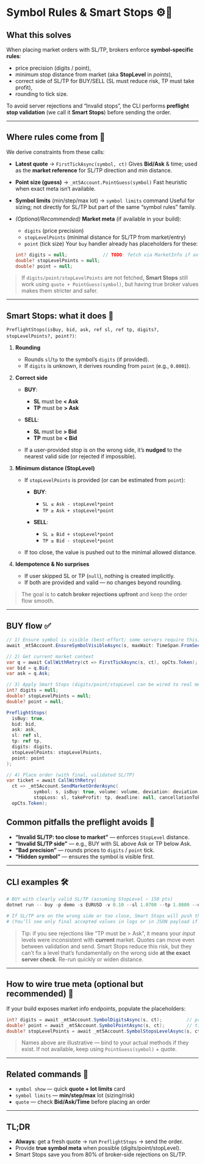 # Symbol Rules & Smart Stops ⚙️🎯

## What this solves

When placing market orders with SL/TP, brokers enforce **symbol-specific rules**:

* price precision (digits / point),
* minimum stop distance from market (aka **StopLevel** in *points*),
* correct side of SL/TP for BUY/SELL (SL must reduce risk, TP must take profit),
* rounding to tick size.

To avoid server rejections and “Invalid stops”, the CLI performs **preflight stop validation** (we call it **Smart Stops**) before sending the order.

---

## Where rules come from 📡

We derive constraints from these calls:

* **Latest quote** → `FirstTickAsync(symbol, ct)`
  Gives **Bid/Ask** & time; used as the **market reference** for SL/TP direction and min distance.
* **Point size (guess)** → `_mt5Account.PointGuess(symbol)`
  Fast heuristic when exact meta isn’t available.
* **Symbol limits** (min/step/max lot) → `symbol limits` command
  Useful for sizing; not directly for SL/TP but part of the same “symbol rules” family.
* *(Optional/Recommended)* **Market meta** (if available in your build):

  * `digits` (price precision)
  * `stopLevelPoints` (minimal distance for SL/TP from market/entry)
  * `point` (tick size)
    Your `buy` handler already has placeholders for these:

  ```csharp
  int? digits = null;             // TODO: fetch via MarketInfo if available
  double? stopLevelPoints = null; 
  double? point = null;
  ```

> If `digits/point/stopLevelPoints` are not fetched, **Smart Stops** still work using `quote + PointGuess(symbol)`, but having true broker values makes them stricter and safer.

---

## Smart Stops: what it does 🧠

`PreflightStops(isBuy, bid, ask, ref sl, ref tp, digits?, stopLevelPoints?, point?)`:

1. **Rounding**

   * Rounds `sl`/`tp` to the symbol’s `digits` (if provided).
   * If `digits` is unknown, it derives rounding from `point` (e.g., `0.0001`).

2. **Correct side**

   * **BUY**:

     * **SL** must be **< Ask**
     * **TP** must be **> Ask**
   * **SELL**:

     * **SL** must be **> Bid**
     * **TP** must be **< Bid**
   * If a user-provided stop is on the wrong side, it’s **nudged** to the nearest valid side (or rejected if impossible).

3. **Minimum distance (StopLevel)**

   * If `stopLevelPoints` is provided (or can be estimated from `point`):

     * **BUY**:

       * `SL ≤ Ask - stopLevel*point`
       * `TP ≥ Ask + stopLevel*point`
     * **SELL**:

       * `SL ≥ Bid + stopLevel*point`
       * `TP ≤ Bid - stopLevel*point`
   * If too close, the value is pushed out to the minimal allowed distance.

4. **Idempotence & No surprises**

   * If user skipped SL or TP (`null`), nothing is created implicitly.
   * If both are provided and valid — no changes beyond rounding.

> The goal is to **catch broker rejections upfront** and keep the order flow smooth.

---

## BUY flow ✅

```csharp
// 1) Ensure symbol is visible (best-effort; some servers require this)
await _mt5Account.EnsureSymbolVisibleAsync(s, maxWait: TimeSpan.FromSeconds(3), cancellationToken: visCts.Token);

// 2) Get current market context
var q = await CallWithRetry(ct => FirstTickAsync(s, ct), opCts.Token);
var bid = q.Bid; 
var ask = q.Ask;

// 3) Apply Smart Stops (digits/point/stopLevel can be wired to real meta later)
int? digits = null;
double? stopLevelPoints = null;
double? point = null;

PreflightStops(
  isBuy: true,
  bid: bid,
  ask: ask,
  sl: ref sl,
  tp: ref tp,
  digits: digits,
  stopLevelPoints: stopLevelPoints,
  point: point
);

// 4) Place order (with final, validated SL/TP)
var ticket = await CallWithRetry(
  ct => _mt5Account.SendMarketOrderAsync(
          symbol: s, isBuy: true, volume: volume, deviation: deviation,
          stopLoss: sl, takeProfit: tp, deadline: null, cancellationToken: ct),
  opCts.Token);
```

## Common pitfalls the preflight avoids 🧨

* **“Invalid SL/TP: too close to market”** — enforces `StopLevel` distance.
* **“Invalid SL/TP side”** — e.g., BUY with SL above Ask or TP below Ask.
* **“Bad precision”** — rounds prices to `digits` / `point` tick.
* **“Hidden symbol”** — ensures the symbol is visible first.

---

## CLI examples 🛠️

```powershell
# BUY with clearly valid SL/TP (assuming StopLevel ~ 150 pts)
dotnet run -- buy -p demo -s EURUSD -v 0.10 --sl 1.0700 --tp 1.0800 --deviation 10

# If SL/TP are on the wrong side or too close, Smart Stops will push them to the nearest valid prices.
# (You’ll see only final accepted values in logs or in JSON payload if requested.)
```

> Tip: if you see rejections like “TP must be > Ask”, it means your *input* levels were inconsistent with **current** market. Quotes can move even between validation and send. Smart Stops reduce this risk, but they can’t fix a level that’s fundamentally on the wrong side **at the exact server check**. Re-run quickly or widen distance.

---

## How to wire true meta (optional but recommended) 🔧

If your build exposes market info endpoints, populate the placeholders:

```csharp
int? digits = await _mt5Account.SymbolDigitsAsync(s, ct);         // precision
double? point = await _mt5Account.SymbolPointAsync(s, ct);        // tick size
double? stopLevelPoints = await _mt5Account.SymbolStopsLevelAsync(s, ct); // minimal distance (points)
```

> Names above are illustrative — bind to your actual methods if they exist.
> If not available, keep using `PointGuess(symbol)` + quote.

---

## Related commands 🔗

* `symbol show` — quick **quote + lot limits** card
* `symbol limits` — **min/step/max** lot (sizing/risk)
* `quote` — check **Bid/Ask/Time** before placing an order

---

## TL;DR

* **Always**: get a fresh quote → run `PreflightStops` → send the order.
* Provide **true symbol meta** when possible (digits/point/stopLevel).
* Smart Stops save you from 80% of broker-side rejections on SL/TP.
